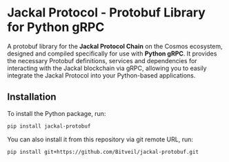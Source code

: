 # Jackal Protocol - Protobuf Library for Python gRPC

A protobuf library for the **Jackal Protocol Chain** on the Cosmos ecosystem, designed and compiled specifically for use with **Python gRPC**.
It provides the necessary Protobuf definitions, services and dependencies for interacting with the Jackal blockchain via gRPC, allowing you to easily integrate the Jackal Protocol into your Python-based applications.

## Installation

To install the Python package, run:

```bash
pip install jackal-protobuf
```
You can also install it from this repository via git remote URL, run:
```
pip install git+https://github.com/Bitveil/jackal-protobuf.git
```
